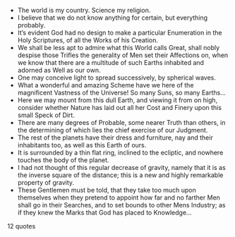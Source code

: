  - The world is my country. Science my religion.
 - I believe that we do not know anything for certain, but everything probably.
 - It’s evident God had no design to make a particular Enumeration in the Holy Scriptures, of all the Works of his Creation.
 - We shall be less apt to admire what this World calls Great, shall nobly despise those Trifles the generality of Men set their Affections on, when we know that there are a multitude of such Earths inhabited and adorned as Well as our own.
 - One may conceive light to spread successively, by spherical waves.
 - What a wonderful and amazing Scheme have we here of the magnificent Vastness of the Universe! So many Suns, so many Earths...
 - Here we may mount from this dull Earth, and viewing it from on high, consider whether Nature has laid out all her Cost and Finery upon this small Speck of Dirt.
 - There are many degrees of Probable, some nearer Truth than others, in the determining of which lies the chief exercise of our Judgment.
 - The rest of the planets have their dress and furniture, nay and their inhabitants too, as well as this Earth of ours.
 - It is surrounded by a thin flat ring, inclined to the ecliptic, and nowhere touches the body of the planet.
 - I had not thought of this regular decrease of gravity, namely that it is as the inverse square of the distance; this is a new and highly remarkable property of gravity.
 - These Gentlemen must be told, that they take too much upon themselves when they pretend to appoint how far and no farther Men shall go in their Searches, and to set bounds to other Mens Industry; as if they knew the Marks that God has placed to Knowledge...

12 quotes